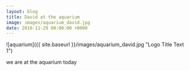 ```yaml
---
layout: blog
title: David at the aquarium
image: images/aquarium_david.jpg
date: 2016-11-29 00:00:00 +0000
---
```


![aquarium]({{ site.baseurl }}/images/aquarium_david.jpg "Logo Title Text 1")

we are at the aquarium today
